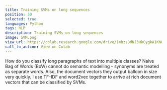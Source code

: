 ```yaml
---
title: Training SVMs on long sequences
position: 50
selected: true
languages: Python
tags: NLP
description: Training SVMs on long sequences
image: SVM.png
view_url: https://colab.research.google.com/drive/1mhzs8dNJ3HkCygkA1KNORpCJAeL3cEUD#scrollTo=1rSoTkU7mxBB
call_to_action: View on Colab
---
```


How do you classify long paragraphs of text into multiple classes? Naive Bag of Words (BoW) cannot do semantic modelling - synonyms are treated as separate words. Also, the document vectors they output balloon in size very quickly. I use TF-IDF and word2vec together to arrive at rich document vectors that can be classified by SVMs.